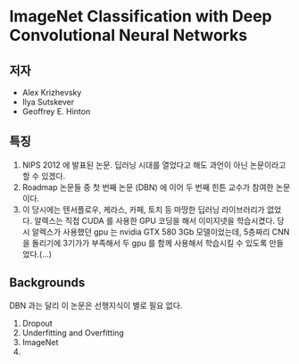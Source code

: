 # ImageNet Classification with Deep Convolutional Neural Networks

## 저자
- Alex Krizhevsky
- Ilya Sutskever
- Geoffrey E. Hinton

## 특징
1. NIPS 2012 에 발표된 논문. 딥러닝 시대를 열었다고 해도 과언이 아닌 논문이라고 할 수 있겠다.
1. Roadmap 논문들 중 첫 번째 논문 (DBN) 에 이어 두 번째 힌튼 교수가 참여한 논문이다.
1. 이 당시에는 텐서플로우, 케라스, 카페, 토치 등 마땅한 딥러닝 라이브러리가 없었다. 알렉스는 직접 CUDA 를 사용한 GPU 코딩을 해서 이미지넷을 학습시켰다. 당시 알렉스가 사용했던 gpu 는 nvidia GTX 580 3Gb 모델이었는데, 5층짜리 CNN을 돌리기에 3기가가 부족해서 두  gpu 를 함께 사용해서 학습시킬 수 있도록 만들었다.(...)

## Backgrounds
DBN 과는 달리 이 논문은 선행지식이 별로 필요 없다.
1. Dropout
1. Underfitting and Overfitting
1. ImageNet
1.  
